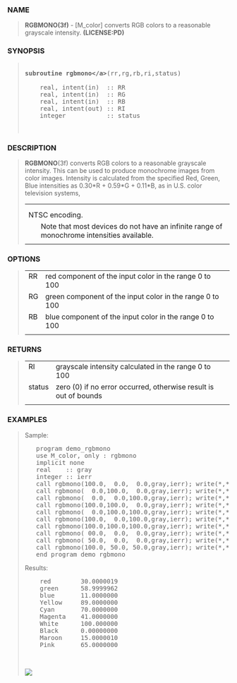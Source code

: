 <?
<body>
  <a name="top" id="top"></a>

  <div id="Container">
    <div id="Content">
      <div class="c31">
      </div><a name="0"></a>

      <h3><a name="0">NAME</a></h3>

      <blockquote>
        <b>RGBMONO(3f)</b> - [M_color] converts RGB colors to a reasonable grayscale intensity. <b>(LICENSE:PD)</b>
      </blockquote><a name="contents" id="contents"></a>


      <h3><a name="6">SYNOPSIS</a></h3>

      <blockquote>
        <pre>
<br /><b>subroutine</b> <b>rgbmono&lt;/a&gt;</b>(rr,rg,rb,ri,status)
<br />    real, intent(in)  :: RR
    real, intent(in)  :: RG
    real, intent(in)  :: RB
    real, intent(out) :: RI
    integer           :: status
<br />
</pre>
      </blockquote><a name="2"></a>

      <h3><a name="2">DESCRIPTION</a></h3>

      <blockquote>
        <p><b>RGBMONO</b>(3f) converts RGB colors to a reasonable grayscale intensity. This can be used to produce monochrome images from color images.
        Intensity is calculated from the specified Red, Green, Blue intensities as 0.30*R + 0.59*G + 0.11*B, as in U.S. color television systems,</p>

        <table cellpadding="3">
          <!-- tsb: <B>RGBMONO</B>(3f) converts RGB colors to a reasonable grayscale intensity.
 -->

          <tr>
            <td></td>
          </tr>

          <tr>
            <td></td>
          </tr>

          <tr valign="top">
            <td class="c32" colspan="2">NTSC encoding.</td>
          </tr>

          <tr valign="top">
            <td width="6%"></td>

            <td>Note that most devices do not have an infinite range of monochrome intensities available.</td>
          </tr>

          <tr>
            <td></td>
          </tr>
        </table>
      </blockquote><a name="3"></a>

      <h3><a name="3">OPTIONS</a></h3>

      <blockquote>
        <table cellpadding="3">
          <tr valign="top">
            <td class="c32" width="6%" nowrap="nowrap">RR</td>

            <td valign="bottom">red component of the input color in the range 0 to 100</td>
          </tr>

          <tr valign="top">
            <td class="c32" width="6%" nowrap="nowrap">RG</td>

            <td valign="bottom">green component of the input color in the range 0 to 100</td>
          </tr>

          <tr valign="top">
            <td class="c32" width="6%" nowrap="nowrap">RB</td>

            <td valign="bottom">blue component of the input color in the range 0 to 100</td>
          </tr>

          <tr>
            <td></td>
          </tr>
        </table>
      </blockquote><a name="4"></a>

      <h3><a name="4">RETURNS</a></h3>

      <blockquote>
        <table cellpadding="3">
          <tr valign="top">
            <td class="c32" width="6%" nowrap="nowrap">RI</td>

            <td valign="bottom">grayscale intensity calculated in the range 0 to 100</td>
          </tr>

          <tr valign="top">
            <td class="c32" width="6%" nowrap="nowrap">status</td>

            <td valign="bottom">zero (0) if no error occurred, otherwise result is out of bounds</td>
          </tr>

          <tr>
            <td></td>
          </tr>
        </table>
      </blockquote><a name="5"></a>

      <h3><a name="5">EXAMPLES</a></h3>

      <blockquote>
        Sample:
        <pre>
   program demo_rgbmono
   use M_color, only : rgbmono
   implicit none
   real    :: gray
   integer :: ierr
   call rgbmono(100.0,  0.0,  0.0,gray,ierr); write(*,*)'red     ',gray
   call rgbmono(  0.0,100.0,  0.0,gray,ierr); write(*,*)'green   ',gray
   call rgbmono(  0.0,  0.0,100.0,gray,ierr); write(*,*)'blue    ',gray
   call rgbmono(100.0,100.0,  0.0,gray,ierr); write(*,*)'Yellow  ',gray
   call rgbmono(  0.0,100.0,100.0,gray,ierr); write(*,*)'Cyan    ',gray
   call rgbmono(100.0,  0.0,100.0,gray,ierr); write(*,*)'Magenta ',gray
   call rgbmono(100.0,100.0,100.0,gray,ierr); write(*,*)'White   ',gray
   call rgbmono( 00.0,  0.0,  0.0,gray,ierr); write(*,*)'Black   ',gray
   call rgbmono( 50.0,  0.0,  0.0,gray,ierr); write(*,*)'Maroon  ',gray
   call rgbmono(100.0, 50.0, 50.0,gray,ierr); write(*,*)'Pink    ',gray
   end program demo_rgbmono
</pre>Results:
        <pre>
    red        30.0000019
    green      58.9999962
    blue       11.0000000
    Yellow     89.0000000
    Cyan       70.0000000
    Magenta    41.0000000
    White      100.000000
    Black      0.00000000
    Maroon     15.0000010
    Pink       65.0000000
<br />
</pre>
      <div class="c31"><img src="../images/rgbmono.3.gif" /></div>
    </div>
  </div>
</body>
